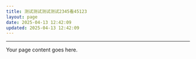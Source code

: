 ```yaml
---
title: 测试测试测试测试2345看45123
layout: page
date: 2025-04-13 12:42:09
updated: 2025-04-13 12:42:09
---
```


---

Your page content goes here.